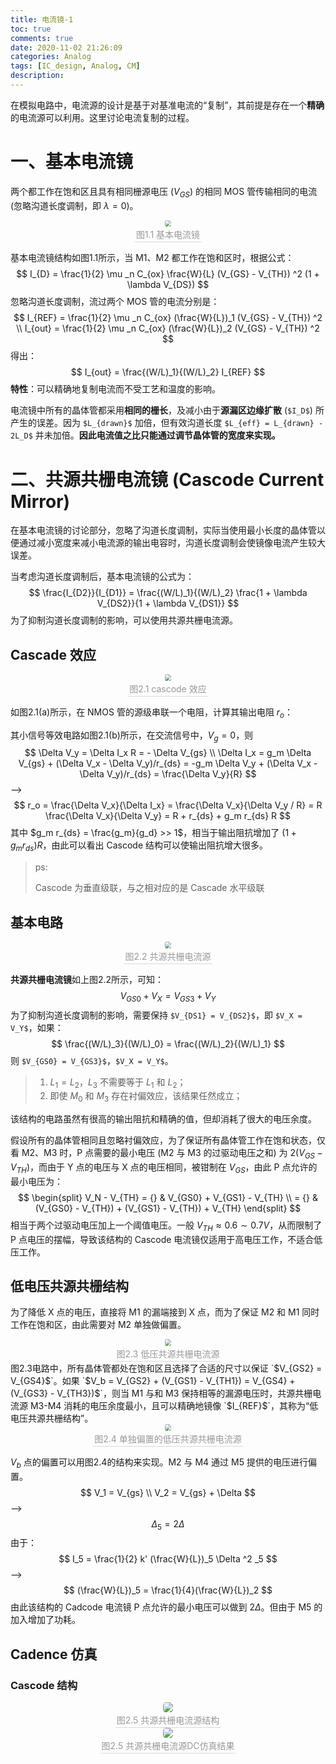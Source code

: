 ```yaml
---
title: 电流镜-1
toc: true
comments: true
date: 2020-11-02 21:26:09
categories: Analog
tags: [IC_design, Analog, CM]
description:
---
```


在模拟电路中，电流源的设计是基于对基准电流的“复制”，其前提是存在一个**精确**的电流源可以利用。这里讨论电流复制的过程。

<!--more-->

# 一、基本电流镜

两个都工作在饱和区且具有相同栅源电压 ($V_{GS}$) 的相同 MOS 管传输相同的电流 (忽略沟道长度调制，即 $\lambda = 0$)。

<center>
    <img style="zoom:67%; border-radius: 0.3125em; margin: auto;" 
    src="Current-Mirror/CM.drawio.svg">
    <br>
    <div style="color:orange; border-bottom: 1px solid #d9d9d9;
    display: inline-block;
    color: #999;
    padding: 2px;">图1.1 基本电流镜</div>
</center>


基本电流镜结构如图1.1所示，当 M1、M2 都工作在饱和区时，根据公式：
$$
I_{D} = \frac{1}{2} \mu _n C_{ox} \frac{W}{L} (V_{GS} - V_{TH}) ^2 (1 + \lambda V_{DS})
$$
忽略沟道长度调制，流过两个 MOS 管的电流分别是：
$$
I_{REF} = \frac{1}{2} \mu _n C_{ox} (\frac{W}{L})_1 (V_{GS} - V_{TH}) ^2 \\
I_{out} = \frac{1}{2} \mu _n C_{ox} (\frac{W}{L})_2 (V_{GS} - V_{TH}) ^2
$$
得出：
$$
I_{out} = \frac{(W/L)_1}{(W/L)_2} I_{REF}
$$
**特性**：可以精确地复制电流而不受工艺和温度的影响。

电流镜中所有的晶体管都采用**相同的栅长**，及减小由于**源漏区边缘扩散** (`$I_D$`) 所产生的误差。因为 `$L_{drawn}$` 加倍，但有效沟道长度 `$L_{eff} = L_{drawn} - 2L_D$` 并未加倍。**因此电流值之比只能通过调节晶体管的宽度来实现。**

# 二、共源共栅电流镜 (Cascode Current Mirror)

在基本电流镜的讨论部分，忽略了沟道长度调制，实际当使用最小长度的晶体管以便通过减小宽度来减小电流源的输出电容时，沟道长度调制会使镜像电流产生较大误差。

当考虑沟道长度调制后，基本电流镜的公式为：
$$
\frac{I_{D2}}{I_{D1}} = \frac{(W/L)_1}{(W/L)_2} \frac{1 + \lambda V_{DS2}}{1 + \lambda V_{DS1}}
$$
为了抑制沟道长度调制的影响，可以使用共源共栅电流源。

## Cascade 效应

<center>
    <img style="zoom:67%; border-radius: 0.3125em; margin: auto;" 
    src="Current-Mirror/cascode.drawio.svg">
    <br>
    <div style="color:orange; border-bottom: 1px solid #d9d9d9;
    display: inline-block;
    color: #999;
    padding: 2px;">图2.1 cascode 效应</div>
</center>

如图2.1(a)所示，在 NMOS 管的源级串联一个电阻，计算其输出电阻 $r_o$：

其小信号等效电路如图2.1(b)所示，在交流信号中，$V_g = 0$，则
$$
\Delta V_y = \Delta I_x R = - \Delta V_{gs} \\
\Delta I_x = g_m \Delta V_{gs} + (\Delta V_x - \Delta V_y)/r_{ds} = -g_m \Delta V_y + (\Delta V_x - \Delta V_y)/r_{ds} = \frac{\Delta V_y}{R}
$$
—>
$$
r_o = \frac{\Delta V_x}{\Delta I_x} = \frac{\Delta V_x}{\Delta V_y / R} = R \frac{\Delta V_x}{\Delta V_y} = R + r_{ds} + g_m r_{ds} R
$$
其中 $g_m r_{ds} = \frac{g_m}{g_d} >> 1$，相当于输出阻抗增加了 $(1+g_m r_{ds})R$，由此可以看出 Cascode 结构可以使输出阻抗增大很多。


> ps:
>
> Cascode 为垂直级联，与之相对应的是 Cascade 水平级联

## 基本电路

<center>
    <img style="zoom:67%; border-radius: 0.3125em; margin: auto;" 
    src="Current-Mirror/cascode_cm.drawio.svg">
    <br>
    <div style="color:orange; border-bottom: 1px solid #d9d9d9;
    display: inline-block;
    color: #999;
    padding: 2px;">图2.2 共源共栅电流源</div>
</center>

**共源共栅电流镜**如上图2.2所示，可知：
$$
V_{GS0} + V_X = V_{GS3} + V_Y
$$
为了抑制沟道长度调制的影响，需要保持 `$V_{DS1} = V_{DS2}$`，即 `$V_X = V_Y$`，如果：
$$
\frac{(W/L)_3}{(W/L)_0} = \frac{(W/L)_2}{(W/L)_1}
$$
则 `$V_{GS0} = V_{GS3}$`，`$V_X = V_Y$`。

> 1. $L_1 = L_2$，$L_3$ 不需要等于 $L_1$ 和 $L_2$；
> 2. 即使 $M_0$ 和 $M_3$ 存在衬偏效应，该结果任然成立；

该结构的电路虽然有很高的输出阻抗和精确的值，但却消耗了很大的电压余度。

假设所有的晶体管相同且忽略衬偏效应，为了保证所有晶体管工作在饱和状态，仅看 M2、M3 时，P 点需要的最小电压 (M2 与 M3 的过驱动电压之和) 为 $2(V_{GS} - V_{TH})$，而由于 Y 点的电压与 X 点的电压相同，被钳制在 $V_{GS}$，由此 P 点允许的最小电压为：
$$
\begin{split}
V_N - V_{TH} = {} & V_{GS0} + V_{GS1} - V_{TH} \\
= {} & (V_{GS0} - V_{TH}) + (V_{GS1} - V_{TH}) + V_{TH}
\end{split}
$$
相当于两个过驱动电压加上一个阈值电压。一般 $V_{TH} \approx 0.6 \sim 0.7 V$，从而限制了 P 点电压的摆幅，导致该结构的 Cascode 电流镜仅适用于高电压工作，不适合低压工作。

## 低电压共源共栅结构

为了降低 X 点的电压，直接将 M1 的漏端接到 X 点，而为了保证 M2 和 M1 同时工作在饱和区，由此需要对 M2 单独做偏置。

<center>
    <img style="zoom:67%; border-radius: 0.3125em; margin: auto;" 
    src="Current-Mirror/lv_cascode_cm.drawio.svg">
    <br>
    <div style="color:orange; border-bottom: 1px solid #d9d9d9;
    display: inline-block;
    color: #999;
    padding: 2px;">图2.3 低压共源共栅电流源</div>
</center>
图2.3电路中，所有晶体管都处在饱和区且选择了合适的尺寸以保证 `$V_{GS2} = V_{GS4}$`。如果 `$V_b = V_{GS2} + (V_{GS1} - V_{TH1}) = V_{GS4} + (V_{GS3} - V_{TH3})$`，则当 M1 与和 M3 保持相等的漏源电压时，共源共栅电流源 M3-M4 消耗的电压余度最小，且可以精确地镜像 `$I_{REF}$`，其称为“低电压共源共栅结构”。

<center>
    <img style="zoom:67%; border-radius: 0.3125em; margin: auto;" 
    src="Current-Mirror/lv2_cascode_cm.drawio.svg">
    <br>
    <div style="color:orange; border-bottom: 1px solid #d9d9d9;
    display: inline-block;
    color: #999;
    padding: 2px;">图2.4 单独偏置的低压共源共栅电流源</div>
</center>

$V_b$ 点的偏置可以用图2.4的结构来实现。M2 与 M4 通过 M5 提供的电压进行偏置。
$$
V_1 = V_{gs} \\
V_2 = V_{gs} + \Delta
$$
—>
$$
\Delta _5 = 2 \Delta
$$
由于：
$$
I_5 = \frac{1}{2} k' (\frac{W}{L})_5 \Delta ^2 _5
$$
—>
$$
(\frac{W}{L})_5 = \frac{1}{4}(\frac{W}{L})_2
$$
由此该结构的 Cadcode 电流镜 P 点允许的最小电压可以做到 $2\Delta$。但由于 M5 的加入增加了功耗。

## Cadence 仿真

### Cascode 结构

<center>
    <img style="zoom:100%; border-radius: 0.3125em; margin: auto;" 
    src="Current-Mirror/CM3.png">
    <br>
    <div style="color:orange; border-bottom: 1px solid #d9d9d9;
    display: inline-block;
    color: #999;
    padding: 2px;">图2.5 共源共栅电流源结构</div>
</center>

<center>
    <img style="zoom:100%; border-radius: 0.3125em; margin: auto;" 
    src="Current-Mirror/CM.pdf">
    <br>
    <div style="color:orange; border-bottom: 1px solid #d9d9d9;
    display: inline-block;
    color: #999;
    padding: 2px;">图2.5 共源共栅电流源DC仿真结果</div>
</center>







